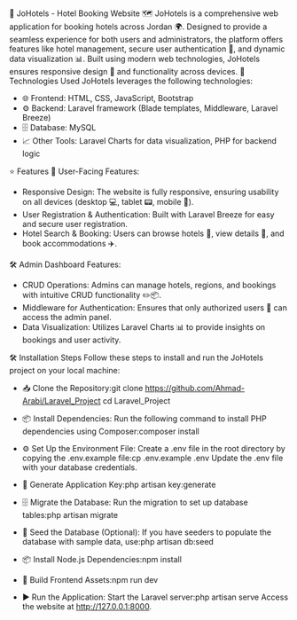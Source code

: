 🏨 JoHotels - Hotel Booking Website 🗺️
JoHotels is a comprehensive web application for booking hotels across Jordan 🌍. Designed to provide a seamless experience for both users and administrators, the platform offers features like hotel management, secure user authentication 🔐, and dynamic data visualization 📊. Built using modern web technologies, JoHotels ensures responsive design 📱 and functionality across devices.
🚀 Technologies Used
JoHotels leverages the following technologies:
- 🌐 Frontend: HTML, CSS, JavaScript, Bootstrap
- ⚙️ Backend: Laravel framework (Blade templates, Middleware, Laravel Breeze)
- 🗄️ Database: MySQL
- 📈 Other Tools: Laravel Charts for data visualization, PHP for backend logic

⭐ Features
🌟 User-Facing Features:
- Responsive Design: The website is fully responsive, ensuring usability on all devices (desktop 💻, tablet 📟, mobile 📱).
- User Registration & Authentication: Built with Laravel Breeze for easy and secure user registration.
- Hotel Search & Booking: Users can browse hotels 🏨, view details 📄, and book accommodations ✈️.


🛠️ Admin Dashboard Features:
- CRUD Operations: Admins can manage hotels, regions, and bookings with intuitive CRUD functionality ✏️📦.
- Middleware for Authentication: Ensures that only authorized users 👤 can access the admin panel.
- Data Visualization: Utilizes Laravel Charts 📊 to provide insights on bookings and user activity.

🛠️ Installation Steps
Follow these steps to install and run the JoHotels project on your local machine:
- 📥 Clone the Repository:git clone https://github.com/Ahmad-Arabi/Laravel_Project
cd Laravel_Project

- 📦 Install Dependencies: Run the following command to install PHP dependencies using Composer:composer install

- ⚙️ Set Up the Environment File: Create a .env file in the root directory by copying the .env.example file:cp .env.example .env
Update the .env file with your database credentials.
- 🔑 Generate Application Key:php artisan key:generate

- 🗄️ Migrate the Database: Run the migration to set up database tables:php artisan migrate

- 💾 Seed the Database (Optional): If you have seeders to populate the database with sample data, use:php artisan db:seed

- 📦 Install Node.js Dependencies:npm install

- 📁 Build Frontend Assets:npm run dev

- ▶️ Run the Application: Start the Laravel server:php artisan serve
Access the website at http://127.0.0.1:8000.


